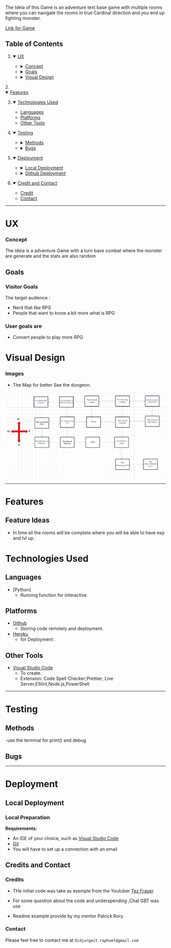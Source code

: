 The Ideia of this Game is an adventure text base game with multiple rooms where you can navigate the rooms in true Cardinal direction and you end up fighting monster.

 [Link for Game](https://project3-rdidjurgeit-d227d31817aa.herokuapp.com/)
## Table of Contents
1. <details open>
    <summary><a href="#ux">UX</a></summary>

    <ul>
    <li><details>
    <summary><a href="#concept">Concept</a></summary>
    </details></li>

    <li><details>
    <summary><a href="#goals">Goals</a></summary>

    - [Visitor Goals](#visitor-goals)
    </details></li>

    <li><details>
    <summary><a href="#visual-design">Visual Design</a></summary>

    - [Images](#images)
    </details></li>
    </ul>
</details>
2. <details open>
    <summary><a href="#features">Features</a></summary>
</details>

3. <details open>
    <summary><a href="#technologies-used">Technologies Used</a></summary>

    - [Languages](#languages)
    - [Platforms](#platforms)
    - [Other Tools](#other-tools)
</details>

4. <details open>
    <summary><a href="#testing">Testing</a></summary>

    <ul>
    <li><details>
    <summary><a href="#methods">Methods</a></summary>

    - [Validation](#validation)
    - [General Testing](#general-testing)
    - [Mobile Testing](#mobile-testing)
    - [Desktop Testing](#desktop-testing)
    </details></li>

    <li><details>
    <summary><a href="#bugs">Bugs</a></summary>

    - [Known Bugs](#known-bugs)
    </details></li>
    </ul>
</details>

5. <details open>
    <summary><a href="#deployment">Deployment</a></summary>

    <ul>
    <li><details>
    <summary><a href="#local-deployment">Local Deployment</a></summary>

    - [Local Preparation](#local-preparation)
    </details></li>

    <li><details>
    <summary><a href="#github-deployment">Github Deployment</a></summary>

    - [Github Preparation](#github-preparation)
    </details></li>
    </ul>
</details>

6. <details open>
    <summary><a href="#credit-and-contact">Credit and Contact</a></summary>

    - [Credit](#credits)
    - [Contact](#contact)
</details>

----

# UX

### Concept

The ideia is a adventure Game with a turn base combat where the monster are generate and the stats are also random

## Goals

### Visitor Goals
The target audience :

- Nerd that like RPG
- People that want to know a bit more what is RPG

### User goals are

- Convert people to play more RPG

# Visual Design

### Images

- The Map for better See the dungeon.
<div align="center">
  <img src="Screenshot 2024-02-07 025308.png" alt="Map of the dungeon">
</div>

----

# Features

## Feature Ideas
- In time all the rooms will be complete where you will be able to have exp and lvl up.



# Technologies Used

## Languages

- [Python]
    * Running function for interactive.

## Platforms
- [Github](https://github.com/)
    * Storing code remotely and deployment.
- [Heroku](https://dashboard.heroku.com/)
    * for Deployment .

## Other Tools
- [Visual Studio Code](https://code.visualstudio.com/)
    * To create. 
    * Extension: Code Spell Checker;Prettier; Live Server,ESlint,Node.js,PowerShell
---
# Testing

## Methods
-use the terminal for print() and debug

## Bugs

----

# Deployment
## Local Deployment
### Local Preparation
**Requirements:**
- An IDE of your choice, such as [Visual Studio Code](https://code.visualstudio.com/)
- [Git](https://git-scm.com/)
- You will have to set up a connection with an email

## Credits and Contact
### Credits
- THe initial code was take as exemple from the Youtuber  [Tez Fraser](https://www.youtube.com/@TezFraser).

- For some question about the code and underspending ,Chat GBT was use 

- Readme example provide by my mentor Patrick Rory.

### Contact
Please feel free to contact me at `didjurgeit.raphael@gmail.com`